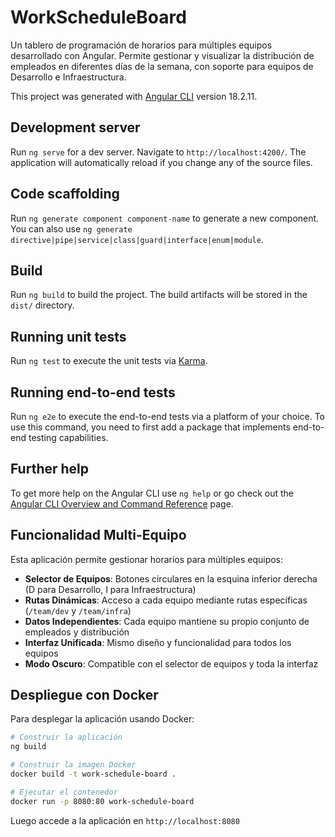 # WorkScheduleBoard

Un tablero de programación de horarios para múltiples equipos desarrollado con Angular. Permite gestionar y visualizar la distribución de empleados en diferentes días de la semana, con soporte para equipos de Desarrollo e Infraestructura.

This project was generated with [Angular CLI](https://github.com/angular/angular-cli) version 18.2.11.

## Development server

Run `ng serve` for a dev server. Navigate to `http://localhost:4200/`. The application will automatically reload if you change any of the source files.

## Code scaffolding

Run `ng generate component component-name` to generate a new component. You can also use `ng generate directive|pipe|service|class|guard|interface|enum|module`.

## Build

Run `ng build` to build the project. The build artifacts will be stored in the `dist/` directory.

## Running unit tests

Run `ng test` to execute the unit tests via [Karma](https://karma-runner.github.io).

## Running end-to-end tests

Run `ng e2e` to execute the end-to-end tests via a platform of your choice. To use this command, you need to first add a package that implements end-to-end testing capabilities.

## Further help

To get more help on the Angular CLI use `ng help` or go check out the [Angular CLI Overview and Command Reference](https://angular.dev/tools/cli) page.

## Funcionalidad Multi-Equipo

Esta aplicación permite gestionar horarios para múltiples equipos:

- **Selector de Equipos**: Botones circulares en la esquina inferior derecha (D para Desarrollo, I para Infraestructura)
- **Rutas Dinámicas**: Acceso a cada equipo mediante rutas específicas (`/team/dev` y `/team/infra`)
- **Datos Independientes**: Cada equipo mantiene su propio conjunto de empleados y distribución
- **Interfaz Unificada**: Mismo diseño y funcionalidad para todos los equipos
- **Modo Oscuro**: Compatible con el selector de equipos y toda la interfaz

## Despliegue con Docker

Para desplegar la aplicación usando Docker:

```bash
# Construir la aplicación
ng build

# Construir la imagen Docker
docker build -t work-schedule-board .

# Ejecutar el contenedor
docker run -p 8080:80 work-schedule-board
```

Luego accede a la aplicación en `http://localhost:8080`
